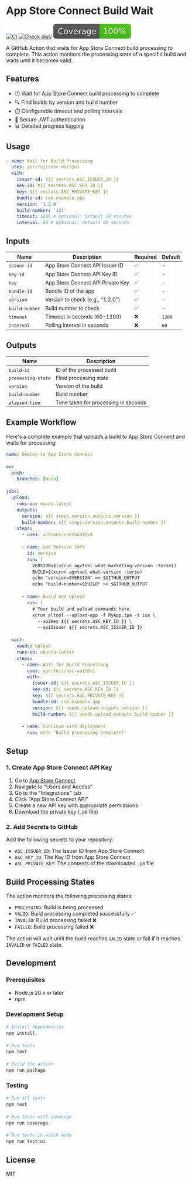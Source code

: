 # App Store Connect Build Wait

[![CI](https://github.com/yorifuji/asc-wait/actions/workflows/ci.yml/badge.svg)](https://github.com/yorifuji/asc-wait/actions/workflows/ci.yml)
[![Check dist/](https://github.com/yorifuji/asc-wait/actions/workflows/check-dist.yml/badge.svg)](https://github.com/yorifuji/asc-wait/actions/workflows/check-dist.yml)
[![Coverage](./badges/coverage.svg)](./badges/coverage.svg)

A GitHub Action that waits for App Store Connect build processing to complete.
This action monitors the processing state of a specific build and waits until it
becomes valid.

## Features

- 🕐 Wait for App Store Connect build processing to complete
- 🔍 Find builds by version and build number
- ⏱️ Configurable timeout and polling intervals
- 🔐 Secure JWT authentication
- 📊 Detailed progress logging

## Usage

```yaml
- name: Wait for Build Processing
  uses: yorifuji/asc-wait@v1
  with:
    issuer-id: ${{ secrets.ASC_ISSUER_ID }}
    key-id: ${{ secrets.ASC_KEY_ID }}
    key: ${{ secrets.ASC_PRIVATE_KEY }}
    bundle-id: com.example.app
    version: '1.2.0'
    build-number: '123'
    timeout: 1200 # Optional: default 20 minutes
    interval: 60 # Optional: default 60 seconds
```

## Inputs

| Name           | Description                       | Required | Default |
| -------------- | --------------------------------- | -------- | ------- |
| `issuer-id`    | App Store Connect API Issuer ID   | ✅       | -       |
| `key-id`       | App Store Connect API Key ID      | ✅       | -       |
| `key`          | App Store Connect API Private Key | ✅       | -       |
| `bundle-id`    | Bundle ID of the app              | ✅       | -       |
| `version`      | Version to check (e.g., "1.2.0")  | ✅       | -       |
| `build-number` | Build number to check             | ✅       | -       |
| `timeout`      | Timeout in seconds (60-1200)      | ❌       | `1200`  |
| `interval`     | Polling interval in seconds       | ❌       | `60`    |

## Outputs

| Name               | Description                          |
| ------------------ | ------------------------------------ |
| `build-id`         | ID of the processed build            |
| `processing-state` | Final processing state               |
| `version`          | Version of the build                 |
| `build-number`     | Build number                         |
| `elapsed-time`     | Time taken for processing in seconds |

## Example Workflow

Here's a complete example that uploads a build to App Store Connect and waits
for processing:

```yaml
name: Deploy to App Store Connect

on:
  push:
    branches: [main]

jobs:
  upload:
    runs-on: macos-latest
    outputs:
      version: ${{ steps.version.outputs.version }}
      build-number: ${{ steps.version.outputs.build-number }}
    steps:
      - uses: actions/checkout@v4

      - name: Get Version Info
        id: version
        run: |
          VERSION=$(xcrun agvtool what-marketing-version -terse1)
          BUILD=$(xcrun agvtool what-version -terse)
          echo "version=$VERSION" >> $GITHUB_OUTPUT
          echo "build-number=$BUILD" >> $GITHUB_OUTPUT

      - name: Build and Upload
        run: |
          # Your build and upload commands here
          xcrun altool --upload-app -f MyApp.ipa -t ios \
            --apiKey ${{ secrets.ASC_KEY_ID }} \
            --apiIssuer ${{ secrets.ASC_ISSUER_ID }}

  wait:
    needs: upload
    runs-on: ubuntu-latest
    steps:
      - name: Wait for Build Processing
        uses: yorifuji/asc-wait@v1
        with:
          issuer-id: ${{ secrets.ASC_ISSUER_ID }}
          key-id: ${{ secrets.ASC_KEY_ID }}
          key: ${{ secrets.ASC_PRIVATE_KEY }}
          bundle-id: com.example.app
          version: ${{ needs.upload.outputs.version }}
          build-number: ${{ needs.upload.outputs.build-number }}

      - name: Continue with deployment
        run: echo "Build processing complete!"
```

## Setup

### 1. Create App Store Connect API Key

1. Go to [App Store Connect](https://appstoreconnect.apple.com/)
2. Navigate to "Users and Access"
3. Go to the "Integrations" tab
4. Click "App Store Connect API"
5. Create a new API key with appropriate permissions
6. Download the private key (`.p8` file)

### 2. Add Secrets to GitHub

Add the following secrets to your repository:

- `ASC_ISSUER_ID`: The Issuer ID from App Store Connect
- `ASC_KEY_ID`: The Key ID from App Store Connect
- `ASC_PRIVATE_KEY`: The contents of the downloaded `.p8` file

## Build Processing States

The action monitors the following processing states:

- `PROCESSING`: Build is being processed
- `VALID`: Build processing completed successfully ✅
- `INVALID`: Build processing failed ❌
- `FAILED`: Build processing failed ❌

The action will wait until the build reaches `VALID` state or fail if it reaches
`INVALID` or `FAILED` state.

## Development

### Prerequisites

- Node.js 20.x or later
- npm

### Development Setup

```bash
# Install dependencies
npm install

# Run tests
npm test

# Build the action
npm run package
```

### Testing

```bash
# Run all tests
npm test

# Run tests with coverage
npm run coverage

# Run tests in watch mode
npm run test:ui
```

## License

MIT
